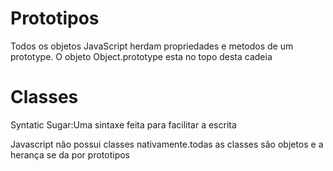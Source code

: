 <h1>Prototipos</h1>
<p>Todos os objetos JavaScript herdam propriedades e metodos de um prototype. O objeto Object.prototype esta no topo desta cadeia</p>

<h1>Classes</h1>
<p>Syntatic Sugar:Uma sintaxe feita para facilitar a escrita</p>
<p>Javascript não possui classes nativamente.todas as classes são objetos e a herança se da por prototipos</p>